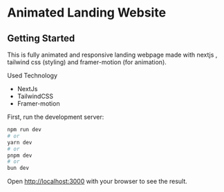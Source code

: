 # Animated Landing Website

## Getting Started

This is fully animated and responsive landing webpage made with nextjs , tailwind css (styling) and framer-motion (for animation).

Used Technology

- NextJs
- TailwindCSS
- Framer-motion

First, run the development server:

```bash
npm run dev
# or
yarn dev
# or
pnpm dev
# or
bun dev
```

Open [http://localhost:3000](http://localhost:3000) with your browser to see the result.

